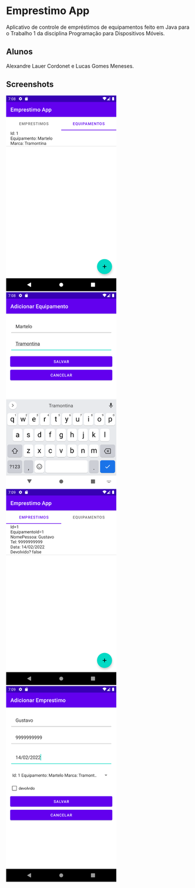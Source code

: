 # Emprestimo App
Aplicativo de controle de empréstimos de equipamentos feito em Java para o 
Trabalho 1 da disciplina Programação para Dispositivos Móveis.


## Alunos
Alexandre Lauer Cordonet e Lucas Gomes Meneses. 

## Screenshots
<img src="screenshot/st2.png" alt="st2" width="300"/> <img src="screenshot/st1.png" alt="st1" width="300"/>
<img src="screenshot/st4.png" alt="st4" width="300"/> <img src="screenshot/st3.png" alt="st3" width="300"/>
